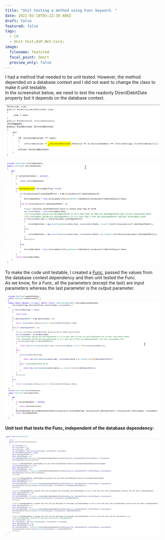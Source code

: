 ```yaml
---
title: "Unit testing a method using Func keyword. "
date: 2022-03-10T03:22:39.486Z
draft: false
featured: false
tags:
  - C#
  - Unit-Test;ASP.Net-Core;
image:
  filename: featured
  focal_point: Smart
  preview_only: false
---
```

I had a method that needed to be unit tested. However, the method depended on a database context and I did not want to change the class to make it unit testable. \
In the screenshot below, we need to test the readonly DirectDebitDate property but it depends on the database context. 

![](method-with-database-context-dependency1.png)

![](method-with-database-context-dependency.png)

To make the code unit testable, I created a [Func](https://docs.microsoft.com/en-us/dotnet/api/system.func-2?view=net-6.0), passed the values from the database context dependency and then unit tested the Func. \
As we know, for a Func, all the parameters (except the last) are input parameters whereas the last parameter is the output parameter. 

![Changed method](changed-method.png)

**Unit test that tests the Func, independent of the database dependency:**

![](changed-method-unit-test.png)